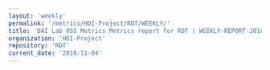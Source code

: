 ```yaml
---
layout: 'weekly'
permalink: '/metrics/HDI-Project/RDT/WEEKLY/'
title: 'DAI Lab OSS Metrics Metrics report for RDT | WEEKLY-REPORT-2018-11-04'
organization: 'HDI-Project'
repository: 'RDT'
current_date: '2018-11-04'
---
```

